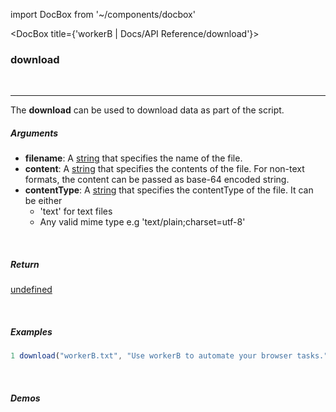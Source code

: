 import DocBox from '~/components/docbox'

<DocBox title={'workerB | Docs/API Reference/download'}>

### **download**
<br/>
<hr/>

The **download** can be used to download data as part of the script.
<br/>

##### Arguments

-   **filename**: A [string](https://developer.mozilla.org/docs/Web/JavaScript/Reference/Global_Objects/String) that specifies the name of the file.
-   **content**: A [string](https://developer.mozilla.org/docs/Web/JavaScript/Reference/Global_Objects/String) that specifies the contents of the file. For non-text formats, the content can be passed as base-64 encoded string.
-   **contentType**: A [string](https://developer.mozilla.org/docs/Web/JavaScript/Reference/Global_Objects/String) that specifies the contentType of the file. It can be either
    - 'text' for text files
    - Any valid mime type e.g 'text/plain;charset=utf-8'

<br/>

##### Return

[undefined](https://developer.mozilla.org/en-US/docs/Web/JavaScript/Reference/Global_Objects/undefined)

<br/>

##### Examples

```javascript
1 download("workerB.txt", "Use workerB to automate your browser tasks.", "text")
```
<br/>

##### Demos

</DocBox>
